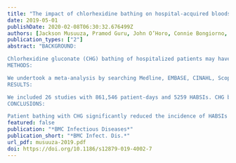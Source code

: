 ```yaml
---
title: "The impact of chlorhexidine bathing on hospital-acquired bloodstream infections: a systematic review and meta-analysis"
date: 2019-05-01
publishDate: 2020-02-08T06:30:32.676499Z
authors: [Jackson Musuuza, Pramod Guru, John O’Horo, Connie Bongiorno, Marc Korobkin,Ronald Gangnon, Nasia Safdar]
publication_types: ["2"]
abstract: "BACKGROUND:

Chlorhexidine gluconate (CHG) bathing of hospitalized patients may have benefit in reducing hospital-acquired bloodstream infections (HABSIs). However, the magnitude of effect, implementation fidelity, and patient-centered outcomes are unclear. In this meta-analysis, we examined the effect of CHG bathing on prevention of HABSIs and assessed fidelity to implementation of this behavioral intervention.
METHODS:

We undertook a meta-analysis by searching Medline, EMBASE, CINAHL, Scopus, and Cochrane's CENTRAL registry from database inception through January 4, 2019 without language restrictions. We included randomized controlled trials, cluster randomized trials and quasi-experimental studies that evaluated the effect of CHG bathing versus a non-CHG comparator for prevention of HABSIs in any adult healthcare setting. Studies of pediatric patients, of pre-surgical CHG use, or without a non-CHG comparison arm were excluded. Outcomes of this study were HABSIs, patient-centered outcomes, such as patient comfort during the bath, and implementation fidelity assessed through five elements: adherence, exposure or dose, quality of the delivery, participant responsiveness, and program differentiation. Three authors independently extracted data and assessed study quality; a random-effects model was used.
RESULTS:

We included 26 studies with 861,546 patient-days and 5259 HABSIs. CHG bathing markedly reduced the risk of HABSIs (IRR = 0.59, 95% confidence interval [CI]: 0.52-0.68). The effect of CHG bathing was consistent within subgroups: randomized (0.67, 95% CI: 0.53-0.85) vs. non-randomized studies (0.54, 95% CI: 0.44-0.65), bundled (0.66, 95% CI: 0.62-0.70) vs. non-bundled interventions (0.51, 95% CI: 0.39-0.68), CHG impregnated wipes (0.63, 95% CI: 0.55-0.73) vs. CHG solution (0.41, 95% CI: 0.26-0.64), and intensive care unit (ICU) (0.58, 95% CI: 0.49-0.68) vs. non-ICU settings (0.56, 95% CI: 0.38-0.83). Only three studies reported all five measures of fidelity, and ten studies did not report any patient-centered outcomes.
CONCLUSIONS:

Patient bathing with CHG significantly reduced the incidence of HABSIs in both ICU and non-ICU settings. Many studies did not report fidelity to the intervention or patient-centered outcomes. For sustainability and replicability essential for effective implementation, fidelity assessment that goes beyond whether a patient received an intervention or not should be standard practice particularly for complex behavioral interventions such as CHG bathing."
featured: false
publication: "*BMC Infectious Diseases*"
publication_short: "*BMC Infect. Dis.*"
url_pdf: musuuza-2019.pdf
doi: https://doi.org/10.1186/s12879-019-4002-7
---
```


